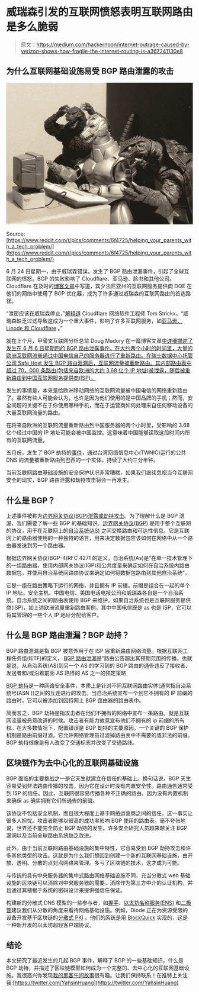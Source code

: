 # 威瑞森引发的互联网愤怒表明互联网路由是多么脆弱

> 原文：<https://medium.com/hackernoon/internet-outrage-caused-by-verizon-shows-how-fragile-the-internet-routing-is-a367241130e8>

## **为什么互联网基础设施易受 BGP 路由泄露的攻击**

![](img/0de7e6651dbf70f2d3e746f97b1209b3.png)

Source: [https://www.reddit.com/r/pics/comments/6f4725/helping_your_parents_with_a_tech_problem/](https://www.reddit.com/r/pics/comments/6f4725/helping_your_parents_with_a_tech_problem/)

6 月 24 日星期一，由于威瑞森错误，发生了 BGP 路由泄漏事件，引起了全球互联网的愤怒。BGP 的失败影响了 Cloudflare、亚马逊、脸书和其他公司。Cloudflare 在及时的[博客文章](https://blog.cloudflare.com/how-verizon-and-a-bgp-optimizer-knocked-large-parts-of-the-internet-offline-today/)中写道，宾夕法尼亚州的互联网服务提供商 DQE 在他们的网络中使用了 BGP 优化器，成为了许多通过威瑞森的互联网路由的首选路径。

“泄密应该在威瑞森停止，”[解释道](https://blog.cloudflare.com/how-verizon-and-a-bgp-optimizer-knocked-large-parts-of-the-internet-offline-today/) Cloudflare 网络软件工程师 Tom Strickx，“威瑞森缺乏过滤导致这成为一个重大事件，影响了许多互联网服务，如[亚马逊、Linode 和 Cloudflare](https://twitter.com/atoonk/status/1143143943531454464) 。”

就在上个月，甲骨文互联网分析总监 Doug Madory 在一篇博客文章[中详细描述了发生在 6 月 6 日星期四的 BGP 路由泄露事件。在大约两个小时的时间里，大量的欧洲互联网流量通过中国电信自己的服务器进行了重新路由。在瑞士数据中心托管公司 Safe Host 发生 BGP 路由泄漏后，互联网流量被重新路由。其内部路由表中超过 70，000 条路由(包括来自欧洲的大约 3.68 亿个 IP 地址)被泄露，随后被重新路由到中国互联网服务提供商(ISP)。](https://blogs.oracle.com/internetintelligence/large-european-routing-leak-sends-traffic-through-china-telecom)

发生的事情是，本来是给欧洲移动网络的互联网流量被中国电信的网络重新路由了。虽然有些人可能会认为，也许是因为他们使用的是中国品牌的手机；然而，安全问题的关键不在于你使用哪种手机，而在于运营商如何处理来自任何移动设备的大量互联网流量的路由。

在将来自欧洲的互联网流量重新路由到中国服务器的两个小时里，受影响的 3.68 亿个经过中国的 IP 地址可能会被中国监控。这意味着中国能够读取这段时间内所有的互联网流量。

五月份，发生了 BGP 劫持的[事件](https://www.manrs.org/2019/05/public-dns-in-taiwan-the-latest-victim-to-bgp-hijack/)，通过台湾网络信息中心(TWNIC)运行的公共 DNS 的流量被重新路由到巴西的一个实体，持续了大约三分半钟。

当前互联网路由基础设施的安全保护状况非常糟糕，如果我们继续忽视当今互联网安全的现实，BGP 路由泄露和劫持攻击将会一再发生。

## **什么是 BGP？**

上述事件被称为[边界网关协议(BGP)泄露或劫持攻击](https://en.wikipedia.org/wiki/BGP_hijacking)。为了理解什么是 BGP 泄漏，我们需要了解一些 BGP 的基础知识。[边界网关协议(BGP)](https://en.wikipedia.org/wiki/Border_Gateway_Protocol) 是用于整个互联网的协议，用于在互联网上的[自治系统(AS)](https://en.wikipedia.org/wiki/Autonomous_system_(Internet)) 之间交换路由和可达性信息。它是互联网上的路由器使用的一种独特的语言，用来决定数据包应该如何在网络中从一个路由器发送到另一个路由器。

根据边界网关协议(BGP-4)RFC 4271 的定义，自治系统(As)是“在单一技术管理下的一组路由器，使用内部网关协议(IGP)和公共度量来确定如何在自治系统内路由数据包，并使用自治系统间路由协议来确定如何将数据包路由到其他自治系统”。

它是一组在路由策略下运行的网络，并且拥有 IP 前缀。前缀是组合在一起的单个 IP 地址。安全主机、中国电信、美国电话电报公司和威瑞森各自是一个自治系统。自治系统之间的路由表使用 BGP 来维护。如果自治系统也是互联网服务提供商(ISP)，如上述欧洲流量重新路由案例，其中中国电信既是 as 也是 ISP，它可以将其管理的一些个人 IP 地址分配给客户。

## **什么是 BGP 路由泄漏？BGP 劫持？**

BGP 路由泄漏是指 BGP 被意外用于在 ISP 层重新路由网络流量。根据互联网工程任务组(IETF)的定义， [BGP 路由泄漏](https://www.rfc-editor.org/rfc/rfc7908.txt)是“路由公告超出其预期范围的传播。也就是说，从自治系统(AS)到另一个 AS 的学习到的 BGP 路由的通告违反了接收者、发送者和/或沿着前面 AS 路径的 AS 之一的预定策略

[BGP 劫持](https://en.wikipedia.org/wiki/BGP_hijacking)是一种网络安全事件，本质上是针对不同互联网路由实体(通常指自治系统号(ASN ))之间的互连进行的攻击。当自治系统宣布一个到它不拥有的 IP 前缀的路由时，它可以被添加到因特网上 BGP 路由器的路由表中。

简而言之，BGP 劫持是指攻击者在他们不拥有的网络中宣布一条路由。就是互联网流量被恶意改道的时候。攻击者有能力故意宣布他们不拥有的 ip 前缀的所有权。在大多数情况下，配置错误是 BGP 劫持的主要原因。一个关键的 BGP 保护机制是路由前缀过滤。它允许网络管理员过滤掉路由表中不需要的或非法的前缀。BGP 劫持很像是有人改变了交通标志并改变了交通路线。

## **区块链作为去中心化的互联网基础设施**

BGP 面临的主要挑战之一是它天生就建立在信任的基础上。换句话说，BGP 天生容易受到非法路由传播的攻击，因为它在设计时没有内置安全性。路由通告通常受到 ISP 的信任。因此，互联网很容易传播各种不正确的路由。因为没有内置机制来确保 as 确实拥有它们所通告的前缀。

该协议不包括安全机制，而且很大程度上基于网络运营商之间的信任，这一事实让很多人担忧。攻击者能够以很高的成功率影响 BGP 使用的路由表。毫不夸张地说，世界还不能完全防止 BGP 劫持的发生。许多安全研究人员越来越关注 BGP 漏洞以及当前全球路由系统缺乏改进。

此外，由于当前互联网路由基础设施的集中特性，它容易受到 BGP 劫持攻击和许多其他类型的攻击。这就是为什么我们想回到创建一个新的互联网基础设施，由开放、透明、分散的点对点网络来管理。多亏了区块链的技术，这才成为可能。

与传统的具有中央服务器的集中式路由网络基础设施不同，充当分散式 web 基础设施的区块链可以消除对中央服务器的需要，消除作为第三方中介的认证机构，并且通过其植根于系统的密码设计来提供强信任保证。

构建新的分散式 DNS 模型的一些参与者，如[握手](https://handshake.org/)、[以太坊名称服务(ENS)](https://ens.domains/) 和[二极管](https://diode.io/)建议我们从分散的角度来看待网络基础设施。例如，Diode 正在为资源受限的设备开发基于区块链的[分散式 PKI](https://hackernoon.com/decentralized-public-key-infrastructure-dpki-what-is-it-and-why-does-it-matter-babee9d88579) 。他们的系统是用 [BlockQuick](https://diode.io/burning-platform-pki/blockquick-super-light-blockchain-client-for-trustless-time-19144/) 实现的，这是一种新开发的以太坊超轻客户端协议。

## 结论

本文研究了最近发生的几起 BGP 事件，解释了 BGP 的一些基础知识，什么是 BGP 劫持，并描述了区块链模型如何成为一个完整的、去中心化的互联网基础设施。我很高兴你发现[我的黑客午间故事](https://hackernoon.com/@yahsinhuangtw)很有趣。让我们保持联系！在推特上关注我:[https://twitter.com/YahsinHuang](https://twitter.com/YahsinHuang)